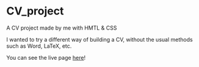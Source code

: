 # CV_project
A CV project made by me with HMTL &amp; CSS

I wanted to try a different way of building a CV, without the usual methods such as Word, LaTeX, etc.

You can see the live page [here](https://christoforospsychas.github.io/CV_project/)!
